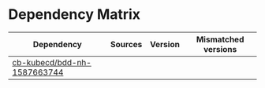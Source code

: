 # Dependency Matrix

Dependency | Sources | Version | Mismatched versions
---------- | ------- | ------- | -------------------
[cb-kubecd/bdd-nh-1587663744](https://github.com/cb-kubecd/bdd-nh-1587663744.git) |  | []() | 
